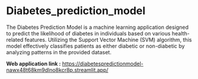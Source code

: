 # Diabetes_prediction_model
The Diabetes Prediction Model is a machine learning application designed to predict the likelihood of diabetes in individuals based on various health-related features. Utilizing the Support Vector Machine (SVM) algorithm, this model effectively classifies patients as either diabetic or non-diabetic by analyzing patterns in the provided dataset.
<br>

**Web application link :** https://diabetespredictionmodel-nawx48t68km9dlno8kcr8p.streamlit.app/
